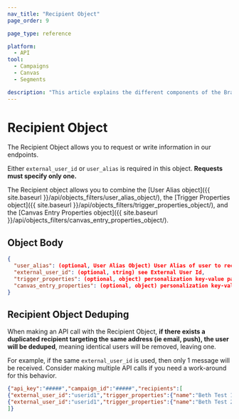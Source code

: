 ```yaml
---
nav_title: "Recipient Object"
page_order: 9

page_type: reference

platform:
  - API
tool:
  - Campaigns
  - Canvas
  - Segments

description: "This article explains the different components of the Braze Recipient object."
---
```


# Recipient Object

The Recipient Object allows you to request or write information in our endpoints.

Either `external_user_id` or `user_alias` is required in this object. __Requests must specify only one.__

The Recipient object allows you to combine the [User Alias object]({{ site.baseurl }}/api/objects_filters/user_alias_object/), the [Trigger Properties object]({{ site.baseurl }}/api/objects_filters/trigger_properties_object/), and the [Canvas Entry Properties object]({{ site.baseurl }}/api/objects_filters/canvas_entry_properties_object/).

## Object Body
```json
{
  "user_alias": (optional, User Alias Object) User Alias of user to receive message,
  "external_user_id": (optional, string) see External User Id,
  "trigger_properties": (optional, object) personalization key-value pairs for this user when sending a Campaign or message; see Trigger Properties,
  "canvas_entry_properties": (optional, object) personalization key-value pairs for this user when triggering a Canvas; see Canvas Entry Properties
}
```

## Recipient Object Deduping

When making an API call with the Recipient Object, __if there exists a duplicated recipient targeting the same address (ie email, push), the user will be deduped__, meaning identical users will be removed, leaving one. 

For example, if the same `external_user_id` is used, then only 1 message will be received. Consider making multiple API calls if you need a work-around for this behavior.

```json
{"api_key":"#####","campaign_id":"#####","recipients":[
{"external_user_id":"userid1","trigger_properties":{"name":"Beth Test 1"}},
{"external_user_id":"userid1","trigger_properties":{"name":"Beth Test 2"}} 
]}
```
